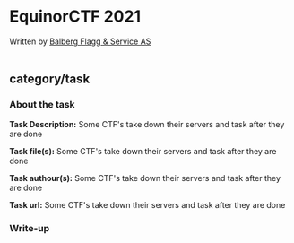# EquinorCTF 2021

Written by [Balberg Flagg & Service AS](https://ctftime.org/team/152116)
<br>
<br>

## category/task
### About the task
**Task Description:**
Some CTF's take down their servers and task after they are done

**Task file(s):**
Some CTF's take down their servers and task after they are done

**Task authour(s):**
Some CTF's take down their servers and task after they are done

**Task url:**
Some CTF's take down their servers and task after they are done

### Write-up